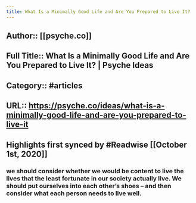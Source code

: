 ```yaml
---
title: What Is a Minimally Good Life and Are You Prepared to Live It? | Psyche Ideas (highlights)
---
```


## Author:: [[psyche.co]]

## Full Title:: What Is a Minimally Good Life and Are You Prepared to Live It? | Psyche Ideas

## Category:: #articles

## URL:: https://psyche.co/ideas/what-is-a-minimally-good-life-and-are-you-prepared-to-live-it

## Highlights first synced by #Readwise [[October 1st, 2020]]
### we should consider whether we would be content to live the lives that the least fortunate in our society actually live. We should put ourselves into each other’s shoes – and then consider what each person needs to live well. 

